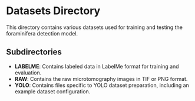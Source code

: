 # Datasets Directory

This directory contains various datasets used for training and testing the foraminifera detection model.

## Subdirectories

- **LABELME**: Contains labeled data in LabelMe format for training and evaluation.
- **RAW**: Contains the raw microtomography images in TIF or PNG format.
- **YOLO**: Contains files specific to YOLO dataset preparation, including an example dataset configuration.